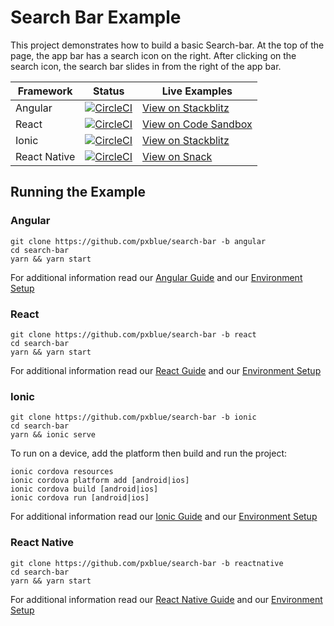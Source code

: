 # Search Bar Example
This project demonstrates how to build a basic Search-bar. At the top of the page, the app bar has a search icon on the right. After clicking on the search icon, the search bar slides in from the right of the app bar.

| Framework           | Status       | Live Examples  |
| ---------------- |--------------|------------------|
| Angular | [![CircleCI](https://circleci.com/gh/pxblue/search-bar/tree/angular.svg?style=shield)](https://circleci.com/gh/pxblue/search-bar/tree/angular) | [View on Stackblitz](https://stackblitz.com/github/pxblue/search-bar/tree/angular)
| React | [![CircleCI](https://circleci.com/gh/pxblue/search-bar/tree/react.svg?style=shield)](https://circleci.com/gh/pxblue/search-bar/tree/react) | [View on Code Sandbox](https://codesandbox.io/s/github/pxblue/search-bar/tree/react)
| Ionic | [![CircleCI](https://circleci.com/gh/pxblue/search-bar/tree/ionic.svg?style=shield)](https://circleci.com/gh/pxblue/search-bar/tree/ionic) | [View on Stackblitz](https://stackblitz.com/github/pxblue/search-bar/tree/ionic)
| React Native | [![CircleCI](https://circleci.com/gh/pxblue/search-bar/tree/reactnative.svg?style=shield)](https://circleci.com/gh/pxblue/search-bar/tree/reactnative) | [View on Snack](https://snack.expo.io/@git/github.com/pxblue/search-bar@reactnativehttps://snack.expo.io/@git/github.com/pxblue/action-list@reactnative?preview=true&platform=ios)

## Running the Example
### Angular
```
git clone https://github.com/pxblue/search-bar -b angular
cd search-bar
yarn && yarn start
```
For additional information read our [Angular Guide](https://pxblue.github.io/development/frameworks-web/angular) and our [Environment Setup](https://pxblue.github.io/development/environment)

### React
```
git clone https://github.com/pxblue/search-bar -b react
cd search-bar
yarn && yarn start
```
For additional information read our [React Guide](https://pxblue.github.io/development/frameworks-web/react) and our [Environment Setup](https://pxblue.github.io/development/environment)

### Ionic
```
git clone https://github.com/pxblue/search-bar -b ionic
cd search-bar
yarn && ionic serve
```
To run on a device, add the platform then build and run the project:
```
ionic cordova resources
ionic cordova platform add [android|ios]
ionic cordova build [android|ios]
ionic cordova run [android|ios]
```
For additional information read our [Ionic Guide](https://pxblue.github.io/development/frameworks-mobile/ionic) and our [Environment Setup](https://pxblue.github.io/development/environment)

### React Native

```
git clone https://github.com/pxblue/search-bar -b reactnative
cd search-bar
yarn && yarn start
```
For additional information read our [React Native Guide](https://pxblue.github.io/development/frameworks-mobile/react-native) and our [Environment Setup](https://pxblue.github.io/development/environment)
